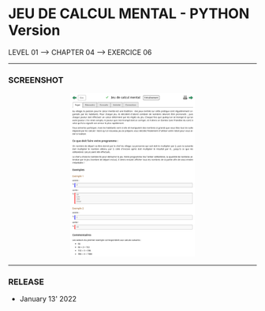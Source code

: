 # JEU DE CALCUL MENTAL - PYTHON Version
LEVEL 01 --> CHAPTER 04 --> EXERCICE 06

---
### **SCREENSHOT**

<div align="center">
    <img
        src="https://github.com/Ayckinn/PYTHON/blob/main/FRANCE-IOI/LEVEL_01/Chapter_04/06_calcul_mental/todo.png"
        alt="DEMO"
        style="width:50%">
</div>

---
### **RELEASE**

- January 13' 2022
